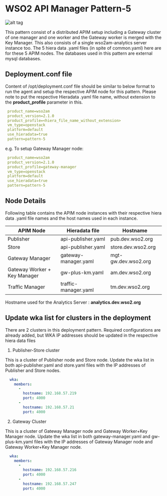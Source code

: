 # WSO2 API Manager Pattern-5

![alt tag](https://github.com/rmsamitha/puppet-apim/blob/v2.1.0/wso2am/patterns/design/am-2.1.0-pattern-5.png)

This pattern consist of a distributed APIM setup including a Gateway cluster of one manager and one worker and the
Gateway worker is merged with the Key Manager.  This also consists of a single wso2am-analytics server instance too.
The 5 hiera data .yaml files (in spite of common.yaml) here are for these 5 APIM nodes.
 The databases used in this pattern are external mysql databases.


## Deployment.conf file

Content of /opt/deployment.conf file should be similar to below format to run the agent and setup the respective APIM
 node for this pattern. Please note to put the respective Hieradata .yaml file name, without extension to the
 **product_profile** parameter in this.

```yaml
 product_name=wso2am
 product_version=2.1.0
 product_profile=<hiera_file_name_without_extension>
 vm_type=openstack
 platform=default
 use_hieradata=true
 pattern=pattern-5
```
e.g. To setup Gateway Manager node:

```yaml
 product_name=wso2am
 product_version=2.1.0
 product_profile=gateway-manager
 vm_type=openstack
 platform=default
 use_hieradata=true
 pattern=pattern-5
```

## Node Details

Following table contains the APIM node instances with their respective hiera data .yaml file names and the host names
used in each instance.

   APIM Node                   | Hieradata file            | Hostname
   -------------               |-----------------------    | ------------------
   Publisher                   | api-publisher.yaml        | pub.dev.wso2.org
   Store                       | api-publisher.yaml        | store.dev.wso2.org
   Gateway Manager             | gateway-manager.yaml      | mgt-gw.dev.wso2.org
   Gateway Worker + Key Manager| gw-plus-km.yaml           | am.dev.wso2.org
   Traffic Manager             | traffic-manager.yaml      | tm.dev.wso2.org

Hostname used for the Analytics Server : **analytics.dev.wso2.org**


## Update wka list for clusters in the deployment

There are 2 clusters in this deployment pattern. Required configurations are already added, but WKA IP addresses
should be updated in the respective hiera data files

1. Publisher-Store cluster

This is a cluster of Publisher node and Store node.
Update the wka list in both api-publisher.yaml and store.yaml files with the IP addresses of Publisher and Store nodes.
```yaml
  wka:
    members:
      -
        hostname: 192.168.57.219
        port: 4000
      -
        hostname: 192.168.57.21
        port: 4000
```
2. Gateway Cluster

This is a cluster of Gateway Manager node and Gateway Worker+Key Manager node.
Update the wka list in both gateway-manager.yaml and gw-plus-km.yaml files with the IP addresses of Gateway Manager node and Gateway Worker+Key Manager node.
```yaml
  wka:
    members:
      -
        hostname: 192.168.57.216
        port: 4000
      -
        hostname: 192.168.57.247
        port: 4000
```